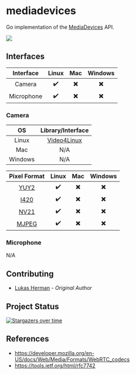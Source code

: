 # mediadevices

Go implementation of the [MediaDevices](https://developer.mozilla.org/en-US/docs/Web/API/MediaDevices) API.

![](img/demo.gif)

## Interfaces

| Interface  | Linux | Mac | Windows |
| :--------: | :---: | :-: | :-----: |
|   Camera   |  ✔️   | ✖️  |   ✖️    |
| Microphone |  ✔️   | ✖️  |   ✖️    |

### Camera

|   OS    |                    Library/Interface                     |
| :-----: | :------------------------------------------------------: |
|  Linux  | [Video4Linux](https://en.wikipedia.org/wiki/Video4Linux) |
|   Mac   |                           N/A                            |
| Windows |                           N/A                            |

|                     Pixel Format                      | Linux | Mac | Windows |
| :---------------------------------------------------: | :---: | :-: | :-----: |
| [YUY2](https://www.fourcc.org/pixel-format/yuv-yuy2/) |  ✔️   | ✖️  |   ✖️    |
| [I420](https://www.fourcc.org/pixel-format/yuv-i420/) |  ✔️   | ✖️  |   ✖️    |
| [NV21](https://www.fourcc.org/pixel-format/yuv-nv21/) |  ✔️   | ✖️  |   ✖️    |
|         [MJPEG](https://www.fourcc.org/mjpg/)         |  ✔️   | ✖️  |   ✖️    |

### Microphone

N/A

## Contributing

- [Lukas Herman](https://github.com/lherman-cs) - _Original Author_

## Project Status

[![Stargazers over time](https://starchart.cc/pion/mediadevices.svg)](https://starchart.cc/pion/mediadevices)

## References

- https://developer.mozilla.org/en-US/docs/Web/Media/Formats/WebRTC_codecs
- https://tools.ietf.org/html/rfc7742
